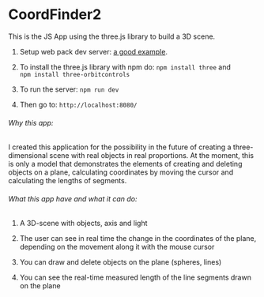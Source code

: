 # CoordFinder2
This is the JS App using the three.js library to build a 3D scene.  

1. Setup web pack dev server: [a good example](https://imranhsayed.medium.com/webpack-dev-server-b1010d01dba5).

2. To install the three.js library with npm do: `npm install three` and `npm install three-orbitcontrols`

3. To run the server: `npm run dev`

4. Then go to: `http://localhost:8080/`

###### Why this app:

I created this application for the possibility in the future of creating a three-dimensional scene with real objects in real proportions.  At the moment, this is only a model that demonstrates the elements of creating and deleting objects on a plane, calculating coordinates by moving the cursor and calculating the lengths of segments.

###### What this app have and what it can do:

1. A 3D-scene with objects, axis and light

2. The user can see in real time the change in the coordinates of the plane, depending on the movement along it with the mouse cursor

3. You can draw and delete objects on the plane (spheres, lines)

4. You can see the real-time measured length of the line segments drawn on the plane